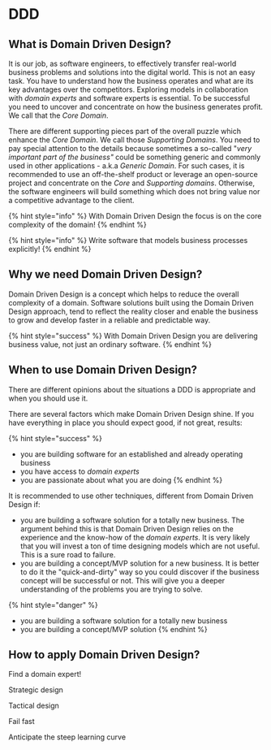 # DDD

## What is Domain Driven Design?

It is our job, as software engineers, to effectively transfer real-world business problems and solutions into the digital world. This is not an easy task. You have to understand how the business operates and what are its key advantages over the competitors. Exploring models in collaboration with _domain experts_ and software experts is essential. To be successful you need to uncover and concentrate on how the business generates profit. We call that the _Core Domain_.

There are different supporting pieces part of the overall puzzle which enhance the _Core Domain_. We call those _Supporting Domains_. You need to pay special attention to the details because sometimes a so-called "_very important part of the business"_ could be something generic and commonly used in other applications - a.k.a _Generic Domain_. For such cases, it is recommended to use an off-the-shelf product or leverage an open-source project and concentrate on the _Core_ and _Supporting domains_. Otherwise, the software engineers will build something which does not bring value nor a competitive advantage to the client.

{% hint style="info" %}
With Domain Driven Design the focus is on the core complexity of the domain!
{% endhint %}

{% hint style="info" %}
Write software that models business processes explicitly!
{% endhint %}

## Why we need Domain Driven Design?

Domain Driven Design is a concept which helps to reduce the overall complexity of a domain. Software solutions built using the Domain Driven Design approach, tend to reflect the reality closer and enable the business to grow and develop faster in a reliable and predictable way.

{% hint style="success" %}
With Domain Driven Design you are delivering business value, not just an ordinary software.
{% endhint %}

## When to use Domain Driven Design?

There are different opinions about the situations a DDD is appropriate and when you should use it.

There are several factors which make Domain Driven Design shine. If you have everything in place you should expect good, if not great, results:

{% hint style="success" %}
* you are building software for an established and already operating business
* you have access to _domain experts_ 
* you are passionate about what you are doing
{% endhint %}

It is recommended to use other techniques, different from Domain Driven Design if:

* you are building a software solution for a totally new business. The argument behind this is that Domain Driven Design relies on the experience and the know-how of the _domain experts_. It is very likely that you will invest a ton of time designing models which are not useful. This is a sure road to failure.
* you are building a concept/MVP solution for a new business. It is better to do it the "quick-and-dirty" way so you could discover if the business concept will be successful or not. This will give you a deeper understanding of the problems you are trying to solve.

{% hint style="danger" %}
* you are building a software solution for a totally new business
* you are building a concept/MVP solution
{% endhint %}

## How to apply Domain Driven Design?

Find a domain expert!

Strategic design

Tactical design

Fail fast

Anticipate the steep learning curve

